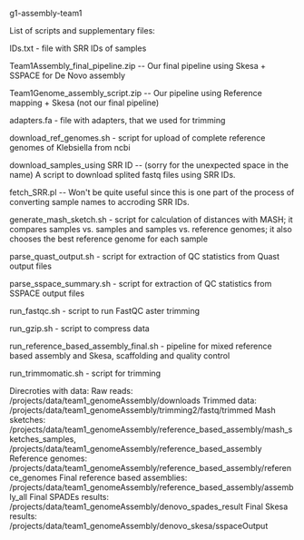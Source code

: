g1-assembly-team1

List of scripts and supplementary files:

IDs.txt - file with SRR IDs of samples

Team1Assembly_final_pipeline.zip -- Our final pipeline using Skesa + SSPACE for De Novo assembly

Team1Genome_assembly_script.zip -- Our pipeline using Reference mapping + Skesa (not our final pipeline)

adapters.fa - file with adapters, that we used for trimming

download_ref_genomes.sh - script for upload of complete reference genomes of Klebsiella from ncbi

download_samples_using SRR ID -- (sorry for the unexpected space in the name) A script to download splited fastq files using SRR IDs. 

fetch_SRR.pl -- Won't be quite useful since this is one part of the process of converting sample names to accroding SRR IDs.

generate_mash_sketch.sh - script for calculation of distances with MASH; it compares samples vs. samples and samples vs. reference genomes; it also chooses the best reference genome for each sample

parse_quast_output.sh - script for extraction of QC statistics from Quast output files

parse_sspace_summary.sh - script for extraction of QC statistics from SSPACE output files

run_fastqc.sh - script to run FastQC aster trimming

run_gzip.sh - script to compress data

run_reference_based_assembly_final.sh - pipeline for mixed reference based assembly and Skesa, scaffolding and quality control

run_trimmomatic.sh - script for trimming


Direcroties with data:
Raw reads: /projects/data/team1_genomeAssembly/downloads
Trimmed data: /projects/data/team1_genomeAssembly/trimming2/fastq/trimmed
Mash sketches: /projects/data/team1_genomeAssembly/reference_based_assembly/mash_sketches_samples, /projects/data/team1_genomeAssembly/reference_based_assembly
Reference genomes: /projects/data/team1_genomeAssembly/reference_based_assembly/reference_genomes
Final reference based assemblies: /projects/data/team1_genomeAssembly/reference_based_assembly/assembly_all
Final SPADEs results: /projects/data/team1_genomeAssembly/denovo_spades_result
Final Skesa results: /projects/data/team1_genomeAssembly/denovo_skesa/sspaceOutput
